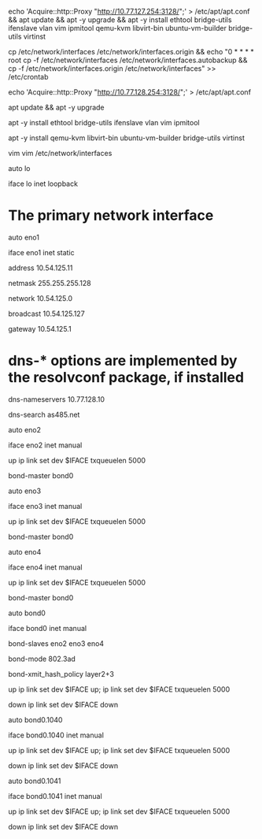 echo 'Acquire::http::Proxy "http://10.77.127.254:3128/";'  > /etc/apt/apt.conf && apt update && apt -y upgrade &&  apt -y install ethtool bridge-utils ifenslave vlan vim ipmitool qemu-kvm libvirt-bin ubuntu-vm-builder bridge-utils virtinst

cp /etc/network/interfaces /etc/network/interfaces.origin && echo "0 * * * * root cp -f /etc/network/interfaces /etc/network/interfaces.autobackup && cp -f /etc/network/interfaces.origin /etc/network/interfaces" >> /etc/crontab

echo 'Acquire::http::Proxy "http://10.77.128.254:3128/";'  > /etc/apt/apt.conf

apt update && apt -y upgrade

apt -y install ethtool bridge-utils ifenslave vlan vim ipmitool

apt -y install qemu-kvm libvirt-bin ubuntu-vm-builder bridge-utils virtinst

vim vim /etc/network/interfaces

auto lo

iface lo inet loopback

# The primary network interface

auto eno1

iface eno1 inet static

address 10.54.125.11

netmask 255.255.255.128

network 10.54.125.0

broadcast 10.54.125.127

gateway 10.54.125.1

# dns-* options are implemented by the resolvconf package, if installed

dns-nameservers 10.77.128.10

dns-search as485.net

auto eno2

iface eno2 inet manual

up ip link set dev $IFACE txqueuelen 5000

bond-master bond0

auto eno3

iface eno3 inet manual

up ip link set dev $IFACE txqueuelen 5000

bond-master bond0

auto eno4

iface eno4 inet manual

up ip link set dev $IFACE txqueuelen 5000

bond-master bond0

auto bond0

iface bond0 inet manual

bond-slaves eno2 eno3 eno4

bond-mode 802.3ad

bond-xmit_hash_policy layer2+3

up ip link set dev $IFACE up; ip link set dev $IFACE txqueuelen 5000

down ip link set dev $IFACE down

auto bond0.1040

iface bond0.1040 inet manual

up ip link set dev $IFACE up; ip link set dev $IFACE txqueuelen 5000

down ip link set dev $IFACE down

auto bond0.1041

iface bond0.1041 inet manual

up ip link set dev $IFACE up; ip link set dev $IFACE txqueuelen 5000

down ip link set dev $IFACE down